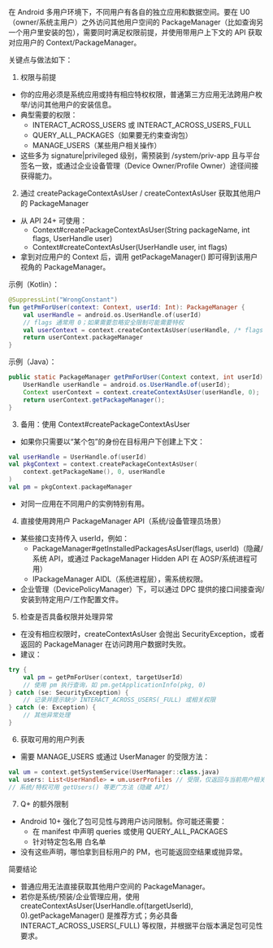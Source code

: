 在 Android 多用户环境下，不同用户有各自的独立应用和数据空间。要在 U0（owner/系统主用户）之外访问其他用户空间的 PackageManager（比如查询另一个用户里安装的包），需要同时满足权限前提，并使用带用户上下文的 API 获取对应用户的 Context/PackageManager。

关键点与做法如下：

1) 权限与前提
- 你的应用必须是系统应用或持有相应特权权限，普通第三方应用无法跨用户枚举/访问其他用户的安装信息。
- 典型需要的权限：
  - INTERACT_ACROSS_USERS 或 INTERACT_ACROSS_USERS_FULL
  - QUERY_ALL_PACKAGES（如果要无约束查询包）
  - MANAGE_USERS（某些用户相关操作）
- 这些多为 signature|privileged 级别，需预装到 /system/priv-app 且与平台签名一致，或通过企业设备管理（Device Owner/Profile Owner）途径间接获得能力。

2) 通过 createPackageContextAsUser / createContextAsUser 获取其他用户的 PackageManager
- 从 API 24+ 可使用：
  - Context#createPackageContextAsUser(String packageName, int flags, UserHandle user)
  - Context#createContextAsUser(UserHandle user, int flags)
- 拿到对应用户的 Context 后，调用 getPackageManager() 即可得到该用户视角的 PackageManager。

示例（Kotlin）：
```kotlin
@SuppressLint("WrongConstant")
fun getPmForUser(context: Context, userId: Int): PackageManager {
    val userHandle = android.os.UserHandle.of(userId)
    // flags 通常用 0；如果需要忽略安全限制可能需要特权
    val userContext = context.createContextAsUser(userHandle, /* flags = */ 0)
    return userContext.packageManager
}
```

示例（Java）：
```java
public static PackageManager getPmForUser(Context context, int userId) {
    UserHandle userHandle = android.os.UserHandle.of(userId);
    Context userContext = context.createContextAsUser(userHandle, 0);
    return userContext.getPackageManager();
}
```

3) 备用：使用 Context#createPackageContextAsUser
- 如果你只需要以“某个包”的身份在目标用户下创建上下文：
```kotlin
val userHandle = UserHandle.of(userId)
val pkgContext = context.createPackageContextAsUser(
    context.getPackageName(), 0, userHandle
)
val pm = pkgContext.packageManager
```
- 对同一应用在不同用户的实例特别有用。

4) 直接使用跨用户 PackageManager API（系统/设备管理员场景）
- 某些接口支持传入 userId，例如：
  - PackageManager#getInstalledPackagesAsUser(flags, userId)（隐藏/系统 API，或通过 PackageManager Hidden API 在 AOSP/系统进程可用）
  - IPackageManager AIDL（系统进程层），需系统权限。
- 企业管理（DevicePolicyManager）下，可以通过 DPC 提供的接口间接查询/安装到特定用户/工作配置文件。

5) 检查是否具备权限并处理异常
- 在没有相应权限时，createContextAsUser 会抛出 SecurityException，或者返回的 PackageManager 在访问跨用户数据时失败。
- 建议：
```kotlin
try {
    val pm = getPmForUser(context, targetUserId)
    // 使用 pm 执行查询，如 pm.getApplicationInfo(pkg, 0)
} catch (se: SecurityException) {
    // 记录并提示缺少 INTERACT_ACROSS_USERS(_FULL) 或相关权限
} catch (e: Exception) {
    // 其他异常处理
}
```

6) 获取可用的用户列表
- 需要 MANAGE_USERS 或通过 UserManager 的受限方法：
```kotlin
val um = context.getSystemService(UserManager::class.java)
val users: List<UserHandle> = um.userProfiles // 受限，仅返回与当前用户相关的
// 系统/特权可用 getUsers() 等更广方法（隐藏 API）
```

7) Q+ 的额外限制
- Android 10+ 强化了包可见性与跨用户访问限制。你可能还需要：
  - 在 manifest 中声明 queries 或使用 QUERY_ALL_PACKAGES
  - 针对特定包名用 <queries> 白名单
- 没有这些声明，哪怕拿到目标用户的 PM，也可能返回空结果或抛异常。

简要结论
- 普通应用无法直接获取其他用户空间的 PackageManager。
- 若你是系统/预装/企业管理应用，使用 createContextAsUser(UserHandle.of(targetUserId), 0).getPackageManager() 是推荐方式；务必具备 INTERACT_ACROSS_USERS(_FULL) 等权限，并根据平台版本满足包可见性要求。